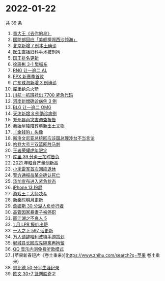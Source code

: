 # 2022-01-22

共 39 条

<!-- BEGIN -->
<!-- 最后更新时间 Sat Jan 22 2022 20:10:08 GMT+0800 (China Standard Time) -->

1. [番大王《去你的岛》](https://www.zhihu.com/search?q=去你的岛)
1. [国防部回应「美舰擅闯西沙领海」](https://www.zhihu.com/search?q=国防部回应)
1. [北京新增 7 例本土确诊](https://www.zhihu.com/search?q=北京疫情)
1. [医生直播妇科手术被刑拘](https://www.zhihu.com/search?q=医生直播妇科手术)
1. [国王排名更新](https://www.zhihu.com/search?q=国王排名)
1. [徐瑛彬 3-1 樊振东](https://www.zhihu.com/search?q=樊振东)
1. [RNG 让一追二 AL](https://www.zhihu.com/search?q=rng)
1. [FPX 新赛季首败](https://www.zhihu.com/search?q=fpx)
1. [广东珠海新增 3 例确诊](https://www.zhihu.com/search?q=广东疫情)
1. [库里绝杀火箭](https://www.zhihu.com/search?q=库里)
1. [川航一航班挂出 7700 紧急代码](https://www.zhihu.com/search?q=川航航班紧急代码)
1. [河南新增确诊病例 3 例](https://www.zhihu.com/search?q=河南疫情)
1. [BLG 让一追二 OMG](https://www.zhihu.com/search?q=blg)
1. [天津新增 8 例确诊病例](https://www.zhihu.com/search?q=天津疫情)
1. [郑州暴雨灾害调查报告](https://www.zhihu.com/search?q=郑州720特大暴雨)
1. [秦始皇陵陪葬墓新出土文物](https://www.zhihu.com/search?q=秦始皇陵)
1. [「金钱豹」头像](https://www.zhihu.com/search?q=金钱豹头像)
1. [斯洛文尼亚总统回应该国总理涉台不当言论](https://www.zhihu.com/search?q=斯洛文尼亚)
1. [哈登大号三双篮网胜马刺](https://www.zhihu.com/search?q=篮网)
1. [王者荣耀虎年限定](https://www.zhihu.com/search?q=王者荣耀虎年限定)
1. [库里 39 分勇士加时告负](https://www.zhihu.com/search?q=勇士)
1. [2021 年粮食产量创新高](https://www.zhihu.com/search?q=2021粮食产量)
1. [小米雷军首次回应退休](https://www.zhihu.com/search?q=雷军退休)
1. [警方通报岳某仝确认死亡](https://www.zhihu.com/search?q=警方通报打工寻子)
1. [汤加宣布进入紧急状态](https://www.zhihu.com/search?q=汤加)
1. [iPhone 13 粉屏](https://www.zhihu.com/search?q=iPhone13粉屏)
1. [游戏王：大师决斗](https://www.zhihu.com/search?q=游戏王)
1. [新秦时明月更新](https://www.zhihu.com/search?q=新秦时明月)
1. [詹姆斯 30 分湖人负步行者](https://www.zhihu.com/search?q=湖人)
1. [高管因家暴妻子被停职](https://www.zhihu.com/search?q=高管家暴)
1. [画江湖之不良人 5](https://www.zhihu.com/search?q=不良人)
1. [1 月 LPR 报价出炉](https://www.zhihu.com/search?q=LPR)
1. [一人之下 597 话更新](https://www.zhihu.com/search?q=一人之下)
1. [万人请辞哈利波特手游策划](https://www.zhihu.com/search?q=请辞哈利波特策划)
1. [郸城县长回应先隔离再拘留](https://www.zhihu.com/search?q=河南周口返乡)
1. [QQ 音乐内测免费听歌模式](https://www.zhihu.com/search?q=QQ音乐免费听歌)
1. [苹果新春短片《卷土重来》](https://www.zhihu.com/search?q=苹果 卷土重来)
1. [恩比德 50 分平生涯纪录](https://www.zhihu.com/search?q=恩比德)
1. [欧文 30+7 篮网胜奇才](https://www.zhihu.com/search?q=篮网)

<!-- END -->

